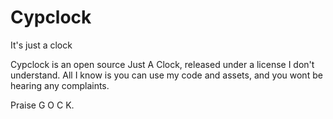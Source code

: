 # Cypclock
 It's just a clock


Cypclock is an open source Just A Clock, released under a license I don't understand. All I know is you can use my code and assets, and you wont be hearing any complaints.

Praise G O C K.